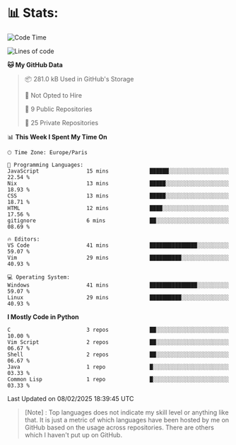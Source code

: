 

<h1>📊 Stats:</h1>

<!--START_SECTION:waka-->
![Code Time](http://img.shields.io/badge/Code%20Time-748%20hrs%208%20mins-blue)

![Lines of code](https://img.shields.io/badge/From%20Hello%20World%20I%27ve%20Written-6.5%20million%20lines%20of%20code-blue)

**🐱 My GitHub Data** 

> 📦 281.0 kB Used in GitHub's Storage 
 > 
> 🚫 Not Opted to Hire
 > 
> 📜 9 Public Repositories 
 > 
> 🔑 25 Private Repositories 
 > 
📊 **This Week I Spent My Time On** 

```text
🕑︎ Time Zone: Europe/Paris

💬 Programming Languages: 
JavaScript               15 mins             ██████░░░░░░░░░░░░░░░░░░░   22.54 % 
Nix                      13 mins             █████░░░░░░░░░░░░░░░░░░░░   18.93 % 
CSS                      13 mins             █████░░░░░░░░░░░░░░░░░░░░   18.71 % 
HTML                     12 mins             ████░░░░░░░░░░░░░░░░░░░░░   17.56 % 
gitignore                6 mins              ██░░░░░░░░░░░░░░░░░░░░░░░   08.69 % 

🔥 Editors: 
VS Code                  41 mins             ███████████████░░░░░░░░░░   59.07 % 
Vim                      29 mins             ██████████░░░░░░░░░░░░░░░   40.93 % 

💻 Operating System: 
Windows                  41 mins             ███████████████░░░░░░░░░░   59.07 % 
Linux                    29 mins             ██████████░░░░░░░░░░░░░░░   40.93 % 
```

**I Mostly Code in Python** 

```text
C                        3 repos             ██░░░░░░░░░░░░░░░░░░░░░░░   10.00 % 
Vim Script               2 repos             ██░░░░░░░░░░░░░░░░░░░░░░░   06.67 % 
Shell                    2 repos             ██░░░░░░░░░░░░░░░░░░░░░░░   06.67 % 
Java                     1 repo              █░░░░░░░░░░░░░░░░░░░░░░░░   03.33 % 
Common Lisp              1 repo              █░░░░░░░░░░░░░░░░░░░░░░░░   03.33 % 
```




 Last Updated on 08/02/2025 18:39:45 UTC
<!--END_SECTION:waka-->

 > [Note] : Top languages does not indicate my skill level or anything like that. It is just a metric of which languages have been hosted by me on GitHub based on the usage across repositories. There are others which I haven't put up on GitHub.</span>
